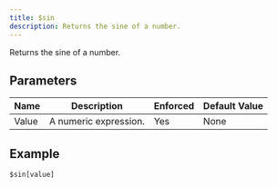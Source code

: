 ```yaml
---
title: $sin
description: Returns the sine of a number.
---
```


Returns the sine of a number.
## Parameters
| Name  |      Description      | Enforced | Default Value |
|-------|-----------------------|----------|---------------|
| Value | A numeric expression. | Yes      | None          |
## Example
```eats
$sin[value]
```